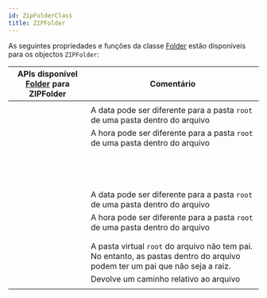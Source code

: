 ```yaml
---
id: ZipFolderClass
title: ZIPFolder
---
```



As seguintes propriedades e funções da classe [Folder](FolderClass.md) estão disponíveis para os objectos `ZIPFolder`:


| APIs disponível [Folder](FolderClass.md) para ZIPFolder                                          | Comentário                                                                                                                   |
| ------------------------------------------------------------------------------------------------ | ---------------------------------------------------------------------------------------------------------------------------- |
| [<!-- INCLUDE #directory.copyTo().Syntax -->](FolderClass.md#copyto)                   |                                                                                                                              |
| [<!-- INCLUDE #directory.creationDate.Syntax -->](FolderClass.md#creationdate)         | A data pode ser diferente para a pasta `root` de uma pasta dentro do arquivo                                                 |
| [<!-- INCLUDE #directory.creationTime.Syntax -->](FolderClass.md#creationtime)         | A hora pode ser diferente para a pasta `root` de uma pasta dentro do arquivo                                                 |
| [<!-- INCLUDE #directory.exists.Syntax -->](FolderClass.md#exists)                     |                                                                                                                              |
| [<!-- INCLUDE #directory.extension.Syntax -->](FolderClass.md#extension)               |                                                                                                                              |
| [<!-- INCLUDE #directory.file().Syntax -->](FolderClass.md#file)                       |                                                                                                                              |
| [<!-- INCLUDE #directory.files().Syntax -->](FolderClass.md#files)                     |                                                                                                                              |
| [<!-- INCLUDE #directory.folder().Syntax -->](FolderClass.md#folder)                   |                                                                                                                              |
| [<!-- INCLUDE #directory.folders().Syntax -->](FolderClass.md#folders)                 |                                                                                                                              |
| [<!-- INCLUDE #directory.fullName.Syntax -->](FolderClass.md#fullname)                 |                                                                                                                              |
| [<!-- INCLUDE #directory.getIcon().Syntax -->](FolderClass.md#geticon)                 |                                                                                                                              |
| [<!-- INCLUDE #directory.hidden.Syntax -->](FolderClass.md#hidden)                     |                                                                                                                              |
| [<!-- INCLUDE #directory.isAlias.Syntax -->](FolderClass.md#isalias)                   |                                                                                                                              |
| [<!-- INCLUDE #directory.isFile.Syntax -->](FolderClass.md#isfile)                     |                                                                                                                              |
| [<!-- INCLUDE #directory.isFolder.Syntax -->](FolderClass.md#isfolder)                 |                                                                                                                              |
| [<!-- INCLUDE #directory.isPackage.Syntax -->](FolderClass.md#ispackage)               |                                                                                                                              |
| [<!-- INCLUDE #directory.modificationDate.Syntax -->](FolderClass.md#modificationdate) | A data pode ser diferente para a pasta `root` de uma pasta dentro do arquivo                                                 |
| [<!-- INCLUDE #directory.modificationTime.Syntax -->](FolderClass.md#modificationtime) | A hora pode ser diferente para a pasta `root` de uma pasta dentro do arquivo                                                 |
| [<!-- INCLUDE #directory.name.Syntax -->](FolderClass.md#name)                         |                                                                                                                              |
| [<!-- INCLUDE #directory.original.Syntax -->](FolderClass.md#original)                 |                                                                                                                              |
| [<!-- INCLUDE #directory.parent.Syntax -->](FolderClass.md#parent)                     | A pasta virtual `root` do arquivo não tem pai. No entanto, as pastas dentro do arquivo podem ter um pai que não seja a raiz. |
| [<!-- INCLUDE #directory.path.Syntax -->](FolderClass.md#path)                         | Devolve um caminho relativo ao arquivo                                                                                       |
| [<!-- INCLUDE #directory.platformPath.Syntax -->](FolderClass.md#platformpath)         |                                                                                                                              |
